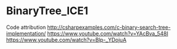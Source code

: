 # BinaryTree_ICE1
Code attribution
http://csharpexamples.com/c-binary-search-tree-implementation/
https://www.youtube.com/watch?v=YAcBva_548I
https://www.youtube.com/watch?v=Blp-_YDojuA
